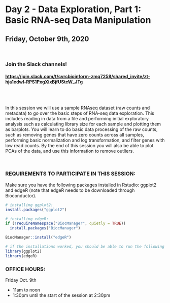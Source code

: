 # Day 2 - Data Exploration, Part 1: Basic RNA-seq Data Manipulation
## Friday, October 9th, 2020


<br>

### Join the Slack channels! 
#### https://join.slack.com/t/cvrcbioinform-zmq7258/shared_invite/zt-hja1edwl-RPS1PxgXixBjfUStcW_JTg

<br>  

##

In this session we will use a sample RNAseq dataset (raw counts and metadata) to go over the basic steps of RNA-seq data exploration. This includes reading in data from a file and performing initial exploratory analysis such as calculating library size for each sample and plotting them as barplots. You will learn to do basic data processing of the raw counts, such as removing genes that have zero counts across all samples, performing basic normalization and log transformation, and filter genes with low read counts. By the end of this session you will also be able to plot PCAs of the data, and use this information to remove outliers.


<br>

### REQUIREMENTS TO PARTICIPATE IN THIS SESSION:

Make sure you have the following packages installed in Rstudio: ggplot2 and edgeR (note that edgeR needs to be downloaded through Bioconductor). 

```r
# installing ggplot2: 
install.packages("ggplot2")

# installing edgeR:
if (!requireNamespace("BiocManager", quietly = TRUE))
  install.packages("BiocManager")

BiocManager::install("edgeR")

# if the installations worked, you should be able to run the following lines without error messages:
library(ggplot2)
library(edgeR)
```

### OFFICE HOURS:
 
Friday Oct. 9th
* 11am to noon  
* 1:30pm until the start of the session at 2:30pm  
 

